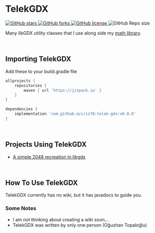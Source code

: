 

# TelekGDX

<p> <!-- BADGES -->
<!-- badge 1 -->
    <a href="https://github.com/oziris78/telek-gdx/stargazers">
        <img alt="GitHub stars" src="https://img.shields.io/github/stars/oziris78/telek-gdx">
    </a>
<!-- badge 2 -->
    <a href="https://github.com/oziris78/telek-gdx/network">
        <img alt="GitHub forks" src="https://img.shields.io/github/forks/oziris78/telek-gdx">
    </a>
<!-- badge 3 -->
    <a href="https://github.com/oziris78/telek-gdx/blob/master/LICENSE.txt">
        <img alt="GitHub license" src="https://img.shields.io/github/license/oziris78/telek-gdx?color=blue"/>
    </a>
<!-- badge 4 -->
    <img alt="GitHub Repo size" src="https://img.shields.io/github/repo-size/oziris78/telek-gdx"/>
<!-- badge end -->
</p>

Many libGDX utility classes that I use along side my <a href="https://github.com/oziris78/telek-math">math library<a/>.

<br>

## Importing TelekGDX
Add these to your build.gradle file

```GROOVY
allprojects {
    repositories {
        maven { url 'https://jitpack.io' }
    }
}

dependencies {
    implementation 'com.github.oziris78:telek-gdx:v0.0.8'
}
```

<br>


## Projects Using TelekGDX

- <a href="https://github.com/oziris78/the2048">A simple 2048 recreation in libgdx </a>


<br>

## How To Use TelekGDX

TelekGDX currently has no wiki, but it has javadocs to guide you.


### Some Notes
- I am not thinking about creating a wiki soon...
- TelekGDX was written by only one person (Oğuzhan Topaloğlu)
